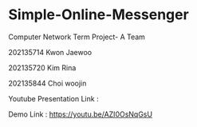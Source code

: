 # Simple-Online-Messenger
Computer Network Term Project- A Team

202135714 Kwon Jaewoo

202135720 Kim Rina

202135844 Choi woojin


Youtube Presentation Link : 

Demo Link : https://youtu.be/AZI0OsNqGsU
